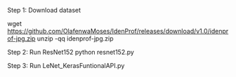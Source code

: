Step 1: Download dataset

wget https://github.com/OlafenwaMoses/IdenProf/releases/download/v1.0/idenprof-jpg.zip
unzip -qq idenprof-jpg.zip

Step 2: Run ResNet152
python resnet152.py

Step 3: Run LeNet_KerasFuntionalAPI.py
